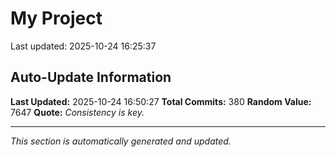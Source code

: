 # My Project


Last updated: 2025-10-24 16:25:37



































































































































































































































































































































































































































































































































































































































































































































































































## Auto-Update Information

**Last Updated:** 2025-10-24 16:50:27
**Total Commits:** 380
**Random Value:** 7647
**Quote:** _Consistency is key._

---
_This section is automatically generated and updated._